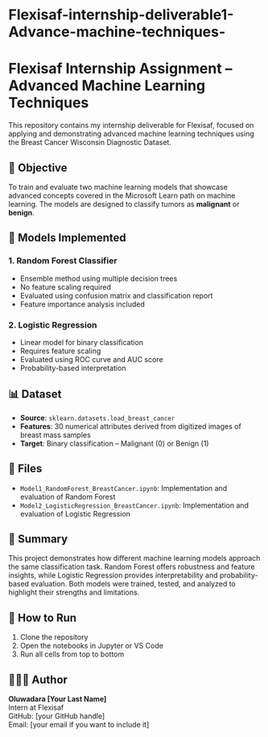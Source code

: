 # Flexisaf-internship-deliverable1-Advance-machine-techniques-
# Flexisaf Internship Assignment – Advanced Machine Learning Techniques

This repository contains my internship deliverable for Flexisaf, focused on applying and demonstrating advanced machine learning techniques using the Breast Cancer Wisconsin Diagnostic Dataset.

## 📌 Objective
To train and evaluate two machine learning models that showcase advanced concepts covered in the Microsoft Learn path on machine learning. The models are designed to classify tumors as **malignant** or **benign**.

## 🧠 Models Implemented

### 1. Random Forest Classifier
- Ensemble method using multiple decision trees
- No feature scaling required
- Evaluated using confusion matrix and classification report
- Feature importance analysis included

### 2. Logistic Regression
- Linear model for binary classification
- Requires feature scaling
- Evaluated using ROC curve and AUC score
- Probability-based interpretation

## 📊 Dataset
- **Source**: `sklearn.datasets.load_breast_cancer`
- **Features**: 30 numerical attributes derived from digitized images of breast mass samples
- **Target**: Binary classification – Malignant (0) or Benign (1)

## 📁 Files
- `Model1_RandomForest_BreastCancer.ipynb`: Implementation and evaluation of Random Forest
- `Model2_LogisticRegression_BreastCancer.ipynb`: Implementation and evaluation of Logistic Regression

## 📝 Summary
This project demonstrates how different machine learning models approach the same classification task. Random Forest offers robustness and feature insights, while Logistic Regression provides interpretability and probability-based evaluation. Both models were trained, tested, and analyzed to highlight their strengths and limitations.

## 🚀 How to Run
1. Clone the repository
2. Open the notebooks in Jupyter or VS Code
3. Run all cells from top to bottom

## 🙋🏽‍♂️ Author
**Oluwadara [Your Last Name]**  
Intern at Flexisaf  
GitHub: [your GitHub handle]  
Email: [your email if you want to include it]

